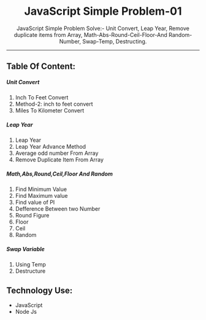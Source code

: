 
<h1 align="center">JavaScript Simple Problem-01</h1>

<p align="center">JavaScript Simple Problem Solve:- Unit Convert, Leap Year, Remove duplicate items from Array, Math-Abs-Round-Ceil-Floor-And Random-Number, Swap-Temp, Destructing.</p>

<hr>

<h2>Table Of Content:</h2>

<h5>Unit Convert</h5>
<ol>
    <li>Inch To Feet Convert</li>
    <li>Method-2: inch to feet convert</li>
    <li>Miles To Kilometer Convert</li>  
</ol>

<h5>Leap Year</h5>

<ol>
    <li>Leap Year</li>
    <li>Leap Year Advance Method</li>
    <li>Average odd number From Array</li>
    <li>Remove Duplicate Item From Array</li>
</ol>

<h5>Math,Abs,Round,Ceil,Floor And Random</h5>

<ol>
    <li>Find Minimum Value</li>
    <li>Find Maximum value</li>
    <li>Find value of PI</li>
    <li>Defference Between two Number</li>
    <li>Round Figure</li>
    <li>Floor</li>
    <li>Ceil</li>
    <li>Random</li>
</ol>

<h5>Swap Variable</h5>
<ol>
    <li>Using Temp</li>
    <li>Destructure</li>
</ol>

<h2>Technology Use:</h2>

<ul>
    <li>JavaScript</li>
    <li>Node Js</li>
</ul>